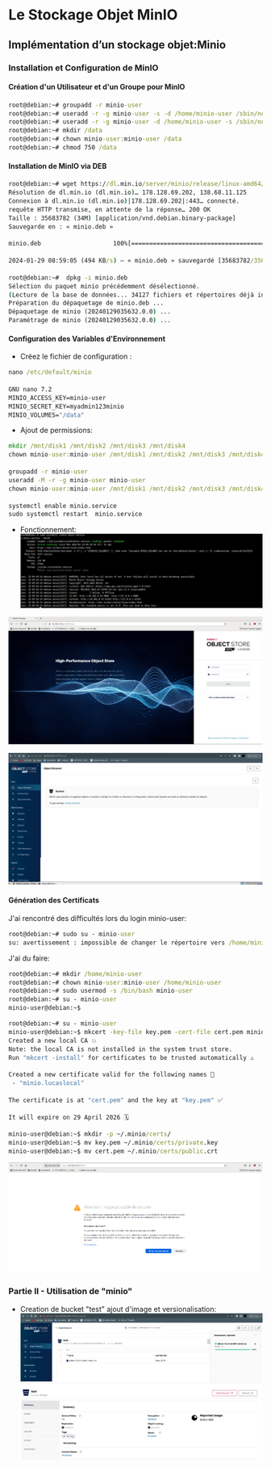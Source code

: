 # Le Stockage Objet MinIO
##  Implémentation d’un stockage objet:Minio
### Installation et Configuration de MinIO

#### Création d'un Utilisateur et d'un Groupe pour MinIO
```cmd
root@debian:~# groupadd -r minio-user
root@debian:~# useradd -r -g minio-user -s -d /home/minio-user /sbin/nologin minio-user
root@debian:~# useradd -r -g minio-user -d /home/minio-user -s /sbin/nologin minio-user
root@debian:~# mkdir /data
root@debian:~# chown minio-user:minio-user /data
root@debian:~# chmod 750 /data
```
#### Installation de MinIO via DEB
```cmd
root@debian:~# wget https://dl.min.io/server/minio/release/linux-amd64/minio.deb--2024-01-29 08:57:54--  https://dl.min.io/server/minio/release/linux-amd64/minio.deb
Résolution de dl.min.io (dl.min.io)… 178.128.69.202, 138.68.11.125
Connexion à dl.min.io (dl.min.io)|178.128.69.202|:443… connecté.
requête HTTP transmise, en attente de la réponse… 200 OK
Taille : 35683782 (34M) [application/vnd.debian.binary-package]
Sauvegarde en : « minio.deb »

minio.deb                    100%[===========================================>]  34,03M   816KB/s    ds 71s     

2024-01-29 08:59:05 (494 KB/s) — « minio.deb » sauvegardé [35683782/35683782]

root@debian:~#  dpkg -i minio.deb
Sélection du paquet minio précédemment désélectionné.
(Lecture de la base de données... 34127 fichiers et répertoires déjà installés.)
Préparation du dépaquetage de minio.deb ...
Dépaquetage de minio (20240129035632.0.0) ...
Paramétrage de minio (20240129035632.0.0) ...
```
#### Configuration des Variables d'Environnement
- Créez le fichier de configuration :
```cmd
nano /etc/default/minio

GNU nano 7.2                                                                          /etc/default/minio                                                                                    
MINIO_ACCESS_KEY=minio-user
MINIO_SECRET_KEY=myadmin123minio
MINIO_VOLUMES="/data"
```
- Ajout de permissions:
```cmd
mkdir /mnt/disk1 /mnt/disk2 /mnt/disk3 /mnt/disk4
chown minio-user:minio-user /mnt/disk1 /mnt/disk2 /mnt/disk3 /mnt/disk4

groupadd -r minio-user
useradd -M -r -g minio-user minio-user
chown minio-user:minio-user /mnt/disk1 /mnt/disk2 /mnt/disk3 /mnt/disk4

systemctl enable minio.service
sudo systemctl restart  minio.service
```
- Fonctionnement:
![Alt_text](../images/1.png)

![Alt_text](../images/2.png)

![Alt_text](../images/3.png)
#### Génération des Certificats
J'ai rencontré des difficultés lors du login minio-user:
```cmd
root@debian:~# sudo su - minio-user
su: avertissement : impossible de changer le répertoire vers /home/minio-user: Aucun fichier ou dossier de ce type
```
J'ai du faire:
```cmd
root@debian:~# mkdir /home/minio-user
root@debian:~# chown minio-user:minio-user /home/minio-user
root@debian:~# sudo usermod -s /bin/bash minio-user
root@debian:~# su - minio-user
minio-user@debian:~$ 
```
```cmd
root@debian:~# su - minio-user
minio-user@debian:~$ mkcert -key-file key.pem -cert-file cert.pem minio.lucaslocal 
Created a new local CA 💥
Note: the local CA is not installed in the system trust store.
Run "mkcert -install" for certificates to be trusted automatically ⚠️

Created a new certificate valid for the following names 📜
 - "minio.lucaslocal"

The certificate is at "cert.pem" and the key at "key.pem" ✅

It will expire on 29 April 2026 🗓

minio-user@debian:~$ mkdir -p ~/.minio/certs/
minio-user@debian:~$ mv key.pem ~/.minio/certs/private.key
minio-user@debian:~$ mv cert.pem ~/.minio/certs/public.crt
```

![Alt_text](../images/5.png)
### Partie II - Utilisation de "minio"
- Creation de bucket "test" ajout d'image et versionalisation:
![Alt_text](../images/4.png)
![Alt_text](../images/6.png)


